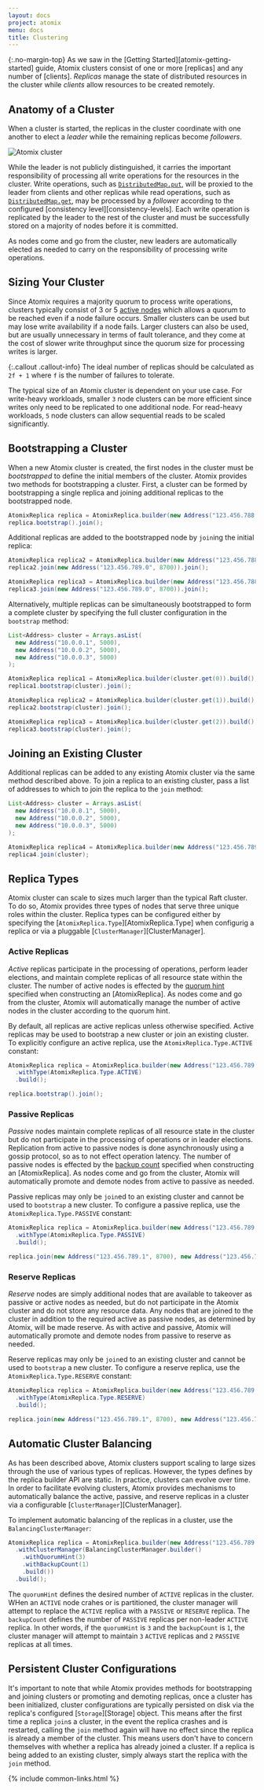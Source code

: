 ```yaml
---
layout: docs
project: atomix
menu: docs
title: Clustering
---
```


{:.no-margin-top}
As we saw in the [Getting Started][atomix-getting-started] guide, Atomix clusters consist of one or more [replicas] and any number of [clients]. *Replicas* manage the state of distributed resources in the cluster while *clients* allow resources to be created remotely.

## Anatomy of a Cluster

When a cluster is started, the replicas in the cluster coordinate with one another to elect a *leader* while the remaining replicas become *followers*.

![Atomix cluster](/assets/img/docs/cluster.png)

While the leader is not publicly distinguished, it carries the important responsibility of processing all write operations for the resources in the cluster. Write operations, such as [`DistributedMap.put`][dmap-put], will be proxied to the leader from clients and other replicas while read operations, such as [`DistributedMap.get`][dmap-get], may be processed by a *follower* according to the configured [consistency level][consistency-levels]. Each write operation is replicated by the leader to the rest of the cluster and must be successfully stored on a majority of nodes before it is committed.

As nodes come and go from the cluster, new leaders are automatically elected as needed to carry on the responsibility of processing write operations.

## Sizing Your Cluster

Since Atomix requires a majority quorum to process write operations, clusters typically consist of 3 or 5 [active nodes](#active-nodes) which allows a quorum to be reached even if a node failure occurs. Smaller clusters can be used but may lose write availability if a node fails. Larger clusters can also be used, but are usually unnecessary in terms of fault tolerance, and they come at the cost of slower write throughput since the quorum size for processing writes is larger.

{:.callout .callout-info}
The ideal number of replicas should be calculated as `2f + 1` where `f` is the number of failures to tolerate.

The typical size of an Atomix cluster is dependent on your use case. For write-heavy workloads, smaller `3` node clusters can be more efficient since writes only need to be replicated to one additional node. For read-heavy workloads, `5` node clusters can allow sequential reads to be scaled significantly.

<h2 id="bootstrapping-a-cluster-">Bootstrapping a Cluster</h2>

When a new Atomix cluster is created, the first nodes in the cluster must be *bootstrapped* to define the initial members of the cluster. Atomix provides two methods for bootstrapping a cluster. First, a cluster can be formed by bootstrapping a single replica and joining additional replicas to the bootstrapped node.

```java
AtomixReplica replica = AtomixReplica.builder(new Address("123.456.788.0", 8700)).build();
replica.bootstrap().join();
```

Additional replicas are added to the bootstrapped node by `join`ing the initial replica:

```java
AtomixReplica replica2 = AtomixReplica.builder(new Address("123.456.788.1", 8700)).build();
replica2.join(new Address("123.456.789.0", 8700)).join();

AtomixReplica replica3 = AtomixReplica.builder(new Address("123.456.788.2", 8700)).build();
replica3.join(new Address("123.456.789.0", 8700)).join();
```

Alternatively, multiple replicas can be simultaneously bootstrapped to form a complete cluster by specifying the full cluster configuration in the `bootstrap` method:

```java
List<Address> cluster = Arrays.asList(
  new Address("10.0.0.1", 5000),
  new Address("10.0.0.2", 5000),
  new Address("10.0.0.3", 5000)
);
```

```java
AtomixReplica replica1 = AtomixReplica.builder(cluster.get(0)).build();
replica1.bootstrap(cluster).join();
```

```java
AtomixReplica replica2 = AtomixReplica.builder(cluster.get(1)).build();
replica2.bootstrap(cluster).join();
```

```java
AtomixReplica replica3 = AtomixReplica.builder(cluster.get(2)).build();
replica3.bootstrap(cluster).join();
```

## Joining an Existing Cluster

Additional replicas can be added to any existing Atomix cluster via the same method described above. To join a replica to an existing cluster, pass a list of addresses to which to join the replica to the `join` method:

```java
List<Address> cluster = Arrays.asList(
  new Address("10.0.0.1", 5000),
  new Address("10.0.0.2", 5000),
  new Address("10.0.0.3", 5000)
);

AtomixReplica replica4 = AtomixReplica.builder(new Address("123.456.789.3", 8700)).build();
replica4.join(cluster);
```

## Replica Types

Atomix cluster can scale to sizes much larger than the typical Raft cluster. To do so, Atomix provides three types of nodes that serve three unique roles within the cluster. Replica types can be configured either by specifying the [`AtomixReplica.Type`][AtomixReplica.Type] when configurig a replica or via a pluggable [`ClusterManager`][ClusterManager].

### Active Replicas

*Active* replicas participate in the processing of operations, perform leader elections, and maintain complete replicas of all resource state within the cluster. The number of active nodes is effected by the [quorum hint][quorum-hint] specified when constructing an [AtomixReplica]. As nodes come and go from the cluster, Atomix will automatically manage the number of active nodes in the cluster according to the quorum hint.

By default, all replicas are active replicas unless otherwise specified. Active replicas may be used to bootstrap a new cluster or join an existing cluster. To explicitly configure an active replica, use the `AtomixReplica.Type.ACTIVE` constant:

```java
AtomixReplica replica = AtomixReplica.builder(new Address("123.456.789.0", 8700))
  .withType(AtomixReplica.Type.ACTIVE)
  .build();

replica.bootstrap().join();
```

### Passive Replicas

*Passive* nodes maintain complete replicas of all resource state in the cluster but do not participate in the processing of operations or in leader elections. Replication from active to passive nodes is done asynchronously using a gossip protocol, so as to not effect operation latency. The number of passive nodes is effected by the [backup count][backup-count] specified when constructing an [AtomixReplica]. As nodes come and go from the cluster, Atomix will automatically promote and demote nodes from active to passive as needed.

Passive replicas may only be `join`ed to an existing cluster and cannot be used to `bootstrap` a new cluster. To configure a passive replica, use the `AtomixReplica.Type.PASSIVE` constant:

```java
AtomixReplica replica = AtomixReplica.builder(new Address("123.456.789.0", 8700))
  .withType(AtomixReplica.Type.PASSIVE)
  .build();

replica.join(new Address("123.456.789.1", 8700), new Address("123.456.789.1", 8700)).join();
```

### Reserve Replicas

*Reserve* nodes are simply additional nodes that are available to takeover as passive or active nodes as needed, but do not participate in the Atomix cluster and do not store any resource data. Any nodes that are joined to the cluster in addition to the required active as passive nodes, as determined by Atomix, will be made reserve. As with active and passive, Atomix will automatically promote and demote nodes from passive to reserve as needed.

Reserve replicas may only be `join`ed to an existing cluster and cannot be used to `bootstrap` a new cluster. To configure a reserve replica, use the `AtomixReplica.Type.RESERVE` constant:

```java
AtomixReplica replica = AtomixReplica.builder(new Address("123.456.789.0", 8700))
  .withType(AtomixReplica.Type.RESERVE)
  .build();

replica.join(new Address("123.456.789.1", 8700), new Address("123.456.789.1", 8700)).join();
```

## Automatic Cluster Balancing

As has been described above, Atomix clusters support scaling to large sizes through the use of various types of replicas. However, the types defines by the replica builder API are static. In practice, clusters can evolve over time. In order to facilitate evolving clusters, Atomix provides mechanisms to automatically balance the active, passive, and reserve replicas in a cluster via a configurable [`ClusterManager`][ClusterManager].

To implement automatic balancing of the replicas in a cluster, use the `BalancingClusterManager`:

```java
AtomixReplica replica = AtomixReplica.builder(new Address("123.456.789.0", 8700))
  .withClusterManager(BalancingClusterManager.builder()
    .withQuorumHint(3)
    .withBackupCount(1)
    .build())
  .build();
```

The `quorumHint` defines the desired number of `ACTIVE` replicas in the cluster. WHen an `ACTIVE` node crahes or is partitioned, the cluster manager will attempt to replace the `ACTIVE` replica with a `PASSIVE` or `RESERVE` replica. The `backupCount` defines the number of `PASSIVE` replicas per non-leader `ACTIVE` replica. In other words, if the `quorumHint` is `3` and the `backupCount` is `1`, the cluster manager will attempt to maintain `3` `ACTIVE` replicas and `2` `PASSIVE` replicas at all times.

## Persistent Cluster Configurations

It's important to note that while Atomix provides methods for bootstrapping and joining clusters or promoting and demoting replicas, once a cluster has been initialized, cluster configurations are typically persisted on disk via the replica's configured [`Storage`][Storage] object. This means after the first time a replica `join`s a cluster, in the event the replica crashes and is restarted, calling the `join` method again will have no effect since the replica is already a member of the cluster. This means users don't have to concern themselves with whether a replica has already joined a cluster. If a replica is being added to an existing cluster, simply always start the replica with the `join` method.

{% include common-links.html %}

[quorum-hint]: http://atomix.io/atomix/api/latest/io/atomix/AtomixReplica.Builder.html#withQuorumHint-int-
[backup-count]: http://atomix.io/atomix/api/latest/io/atomix/AtomixReplica.Builder.html#withBackupCount-int-
[cluster-seed]: /atomix/docs/configuration/#cluster-seed-config
[dmap-put]: http://atomix.io/atomix/api/latest/io/atomix/collections/DistributedMap.html#put-K-V-
[dmap-get]: http://atomix.io/atomix/api/latest/io/atomix/collections/DistributedMap.html#get-java.lang.Object-